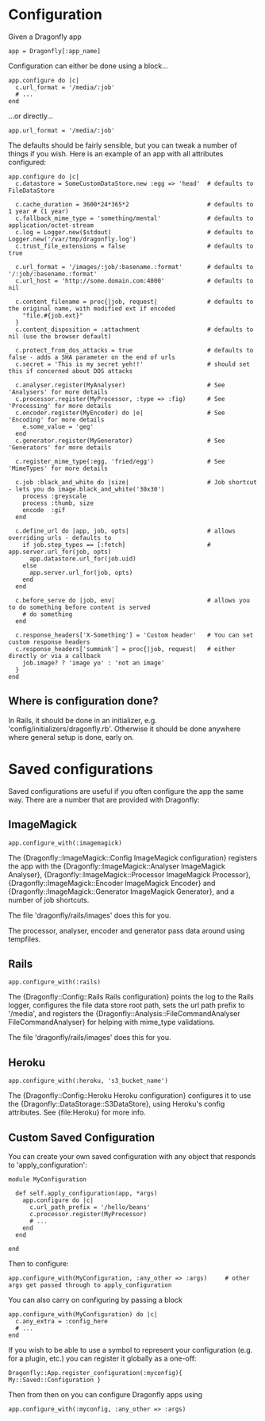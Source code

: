 Configuration
=============

Given a Dragonfly app

    app = Dragonfly[:app_name]

Configuration can either be done using a block...

    app.configure do |c|
      c.url_format = '/media/:job'
      # ...
    end

...or directly...

    app.url_format = '/media/:job'

The defaults should be fairly sensible, but you can tweak a number of things if you wish.
Here is an example of an app with all attributes configured:

    app.configure do |c|
      c.datastore = SomeCustomDataStore.new :egg => 'head'  # defaults to FileDataStore

      c.cache_duration = 3600*24*365*2                      # defaults to 1 year # (1 year)
      c.fallback_mime_type = 'something/mental'             # defaults to application/octet-stream
      c.log = Logger.new($stdout)                           # defaults to Logger.new('/var/tmp/dragonfly.log')
      c.trust_file_extensions = false                       # defaults to true

      c.url_format = '/images/:job/:basename.:format'       # defaults to '/:job/:basename.:format'
      c.url_host = 'http://some.domain.com:4000'            # defaults to nil

      c.content_filename = proc{|job, request|              # defaults to the original name, with modified ext if encoded
        "file.#{job.ext}"
      }
      c.content_disposition = :attachment                   # defaults to nil (use the browser default)

      c.protect_from_dos_attacks = true                     # defaults to false - adds a SHA parameter on the end of urls
      c.secret = 'This is my secret yeh!!'                  # should set this if concerned about DOS attacks

      c.analyser.register(MyAnalyser)                       # See 'Analysers' for more details
      c.processor.register(MyProcessor, :type => :fig)      # See 'Processing' for more details
      c.encoder.register(MyEncoder) do |e|                  # See 'Encoding' for more details
        e.some_value = 'geg'
      end
      c.generator.register(MyGenerator)                     # See 'Generators' for more details

      c.register_mime_type(:egg, 'fried/egg')               # See 'MimeTypes' for more details

      c.job :black_and_white do |size|                      # Job shortcut - lets you do image.black_and_white('30x30')
        process :greyscale
        process :thumb, size
        encode  :gif
      end
      
      c.define_url do |app, job, opts|                      # allows overriding urls - defaults to
        if job.step_types == [:fetch]                       #   app.server.url_for(job, opts)
          app.datastore.url_for(job.uid)
        else
          app.server.url_for(job, opts)
        end
      end
      
      c.before_serve do |job, env|                          # allows you to do something before content is served
        # do something
      end
      
      c.response_headers['X-Something'] = 'Custom header'   # You can set custom response headers
      c.response_headers['summink'] = proc{|job, request|   # either directly or via a callback
        job.image? ? 'image yo' : 'not an image'
      }
    end

Where is configuration done?
----------------------------
In Rails, it should be done in an initializer, e.g. 'config/initializers/dragonfly.rb'.
Otherwise it should be done anywhere where general setup is done, early on.

Saved configurations
====================
Saved configurations are useful if you often configure the app the same way.
There are a number that are provided with Dragonfly:

ImageMagick
-----------

    app.configure_with(:imagemagick)

The {Dragonfly::ImageMagick::Config ImageMagick configuration} registers the app with the {Dragonfly::ImageMagick::Analyser ImageMagick Analyser}, {Dragonfly::ImageMagick::Processor ImageMagick Processor},
{Dragonfly::ImageMagick::Encoder ImageMagick Encoder} and {Dragonfly::ImageMagick::Generator ImageMagick Generator}, and a number of job shortcuts.

The file 'dragonfly/rails/images' does this for you.

The processor, analyser, encoder and generator pass data around using tempfiles.

Rails
-----

    app.configure_with(:rails)

The {Dragonfly::Config::Rails Rails configuration} points the log to the Rails logger, configures the file data store root path, sets the url path prefix to '/media', and
registers the {Dragonfly::Analysis::FileCommandAnalyser FileCommandAnalyser} for helping with mime_type validations.

The file 'dragonfly/rails/images' does this for you.

Heroku
------

    app.configure_with(:heroku, 's3_bucket_name')

The {Dragonfly::Config::Heroku Heroku configuration} configures it to use the {Dragonfly::DataStorage::S3DataStore}, using Heroku's config attributes.
See {file:Heroku} for more info.

Custom Saved Configuration
--------------------------
You can create your own saved configuration with any object that responds to 'apply_configuration':

    module MyConfiguration

      def self.apply_configuration(app, *args)
        app.configure do |c|
          c.url_path_prefix = '/hello/beans'
          c.processor.register(MyProcessor)
          # ...
        end
      end

    end

Then to configure:

    app.configure_with(MyConfiguration, :any_other => :args)     # other args get passed through to apply_configuration

You can also carry on configuring by passing a block

    app.configure_with(MyConfiguration) do |c|
      c.any_extra = :config_here
      # ...
    end

If you wish to be able to use a symbol to represent your configuration (e.g. for a plugin, etc.) you can register it
globally as a one-off:

    Dragonfly::App.register_configuration(:myconfig){ My::Saved::Configuration }

Then from then on you can configure Dragonfly apps using

    app.configure_with(:myconfig, :any_other => :args)
